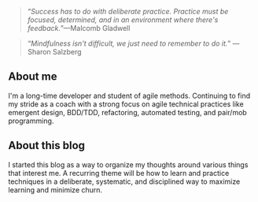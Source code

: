 > &ldquo;_Success has to do with deliberate practice. Practice must be focused,
> determined, and in an environment where there's feedback._&rdquo;&mdash;Malcomb Gladwell

> &ldquo;_Mindfulness isn't difficult, we just need to remember to do it._&rdquo;
> &mdash;Sharon Salzberg

## About me

I'm a long-time developer and student of agile methods. Continuing to find my stride as a coach with a strong focus 
on agile technical practices like emergent design, BDD/TDD, refactoring, automated testing, and pair/mob programming.

## About this blog

I started this blog as a way to organize my thoughts around various things that interest me. A recurring theme will 
be how to learn and practice techniques in a deliberate, systematic, and disciplined way to maximize learning and 
minimize churn.
